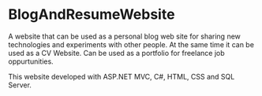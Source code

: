 # BlogAndResumeWebsite
A website that can be used as a personal blog web site for sharing new technologies and experiments with other people. At the same time it can be used as a CV Website. Can be used as a portfolio for freelance job oppurtunities.

This website developed with ASP.NET MVC, C#, HTML, CSS and SQL Server.
